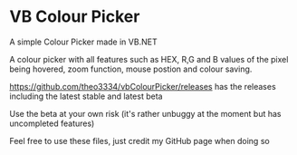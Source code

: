 # VB Colour Picker

A simple Colour Picker made in VB.NET

A colour picker with all features such as HEX, R,G and B values of the pixel being hovered, zoom function, mouse postion and colour saving.

https://github.com/theo3334/vbColourPicker/releases has the releases including the latest stable and latest beta

Use the beta at your own risk (it's rather unbuggy at the moment but has uncompleted features)

Feel free to use these files, just credit my GitHub page when doing so
